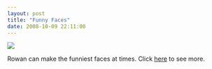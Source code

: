 ```yaml
---
layout: post
title: "Funny Faces"
date: 2008-10-09 22:11:00
---
```

[![](http://photos.thecave.com/photos/390542221_haHkX-Th.jpg)](http://photos.thecave.com/gallery/6193064_Kx6TK//390542221_haHkX)

Rowan can make the funniest faces at times. Click [here](http://photos.thecave.com/gallery/6193064_Kx6TK//390542221_haHkX) to see more.
